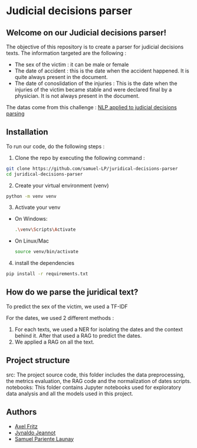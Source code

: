 # Judicial decisions parser

## Welcome on our Judicial decisions parser!

The objective of this repository is to create a parser for judicial decisions texts. 
The information targeted are the following :
- The sex of the victim : it can be male or female
- The date of accident : this is the date when the accident happened. It is quite always present in the document.
- The date of conoslidation of the injuries : This is the date when the injuries of the victim became stable and were declared final by a physician. It is not always present in the document.

The datas come from this challenge : [NLP applied to judicial decisions parsing](https://challengedata.ens.fr/participants/challenges/24/)

## Installation

To run our code, do the following steps : 

1. Clone the repo by executing the following command :

```bash
git clone https://github.com/samuel-LP/juridical-decisions-parser
cd juridical-decisions-parser
```

2. Create your virtual environment (venv) 

```bash
python -m venv venv
```

3. Activate your venv
- On Windows:

    ```bash
    .\venv\Scripts\Activate
    ```

- On Linux/Mac

    ```bash
    source venv/bin/activate
    ```

4. install the dependencies

```bash
pip install -r requirements.txt
```

## How do we parse the juridical text?

To predict the sex of the victim, we used a TF-IDF

For the dates, we used 2 different methods :
1. For each texts, we used a NER for isolating the dates and the context behind it. After that used a RAG to predict the dates.
2. We applied a RAG on all the text.

## Project structure

src: The project source code, this folder includes the data preprocessing, the metrics evaluation, the RAG code and the normalization of dates scripts.
notebooks: This folder contains Jupyter notebooks used for exploratory data analysis and all the models used in this project.

## Authors

- [Axel Fritz](https://github.com/AxelFritz2)
- [Jynaldo Jeannot](https://github.com/jeannoj99)
- [Samuel Pariente Launay](https://github.com/samuel-LP)
